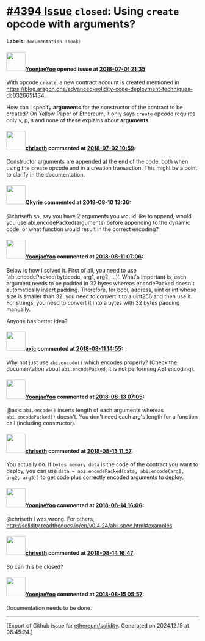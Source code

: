 # [\#4394 Issue](https://github.com/ethereum/solidity/issues/4394) `closed`: Using `create` opcode with arguments?
**Labels**: `documentation :book:`


#### <img src="https://avatars.githubusercontent.com/u/938997?v=4" width="50">[YoonjaeYoo](https://github.com/YoonjaeYoo) opened issue at [2018-07-01 21:35](https://github.com/ethereum/solidity/issues/4394):

With opcode `create`, a new contract account is created mentioned in https://blog.aragon.one/advanced-solidity-code-deployment-techniques-dc032665f434.

How can I specify **arguments** for the constructor of the contract to be created?
On Yellow Paper of Ethereum, it only says `create` opcode requires only v, p, s and none of these explains about **arguments**.

#### <img src="https://avatars.githubusercontent.com/u/9073706?v=4" width="50">[chriseth](https://github.com/chriseth) commented at [2018-07-02 10:59](https://github.com/ethereum/solidity/issues/4394#issuecomment-401767323):

Constructor arguments are appended at the end of the code, both when using the `create` opcode and in a creation transaction. This might be a point to clarify in the documentation.

#### <img src="https://avatars.githubusercontent.com/u/2153990?u=9fbdaed49ea334a15308c052a0c3ce9072c776c9&v=4" width="50">[Qkyrie](https://github.com/Qkyrie) commented at [2018-08-10 13:36](https://github.com/ethereum/solidity/issues/4394#issuecomment-412084264):

@chriseth 
so, say you have 2 arguments you would like to append, would you use abi.encodePacked(arguments) before appending to the dynamic code, or what function would result in the correct encoding?

#### <img src="https://avatars.githubusercontent.com/u/938997?v=4" width="50">[YoonjaeYoo](https://github.com/YoonjaeYoo) commented at [2018-08-11 07:06](https://github.com/ethereum/solidity/issues/4394#issuecomment-412256665):

Below is how I solved it. First of all, you need to use 'abi.encodePacked(bytecode, arg1, arg2, ...)'. What's important is, each argument needs to be padded in 32 bytes whereas encodePacked doesn't automatically insert padding. Therefore, for bool, address, uint or int whose size is smaller than 32, you need to convert it to a uint256 and then use it. For strings, you need to convert it into a bytes with 32 bytes padding manually.

Anyone has better idea?

#### <img src="https://avatars.githubusercontent.com/u/20340?v=4" width="50">[axic](https://github.com/axic) commented at [2018-08-11 14:55](https://github.com/ethereum/solidity/issues/4394#issuecomment-412280293):

Why not just use `abi.encode()` which encodes properly? (Check the documentation about `abi.encodePacked`, it is not performing ABI encoding).

#### <img src="https://avatars.githubusercontent.com/u/938997?v=4" width="50">[YoonjaeYoo](https://github.com/YoonjaeYoo) commented at [2018-08-13 07:05](https://github.com/ethereum/solidity/issues/4394#issuecomment-412426808):

@axic 
`abi.encode()` inserts length of each arguments whereas `abi.encodePacked()` doesn't. You don't need each arg's length for a function call (including constructor).

#### <img src="https://avatars.githubusercontent.com/u/9073706?v=4" width="50">[chriseth](https://github.com/chriseth) commented at [2018-08-13 11:57](https://github.com/ethereum/solidity/issues/4394#issuecomment-412494169):

You actually do. If `bytes memory data`  is the code of the contract you want to deploy, you can use `data = abi.encodePacked(data, abi.encode(arg1, arg2, arg3))` to get code plus correctly encoded arguments to deploy.

#### <img src="https://avatars.githubusercontent.com/u/938997?v=4" width="50">[YoonjaeYoo](https://github.com/YoonjaeYoo) commented at [2018-08-14 16:06](https://github.com/ethereum/solidity/issues/4394#issuecomment-412926104):

@chriseth I was wrong. For others, http://solidity.readthedocs.io/en/v0.4.24/abi-spec.html#examples.

#### <img src="https://avatars.githubusercontent.com/u/9073706?v=4" width="50">[chriseth](https://github.com/chriseth) commented at [2018-08-14 16:47](https://github.com/ethereum/solidity/issues/4394#issuecomment-412939074):

So can this be closed?

#### <img src="https://avatars.githubusercontent.com/u/938997?v=4" width="50">[YoonjaeYoo](https://github.com/YoonjaeYoo) commented at [2018-08-15 05:57](https://github.com/ethereum/solidity/issues/4394#issuecomment-413101508):

Documentation needs to be done.


-------------------------------------------------------------------------------



[Export of Github issue for [ethereum/solidity](https://github.com/ethereum/solidity). Generated on 2024.12.15 at 06:45:24.]
